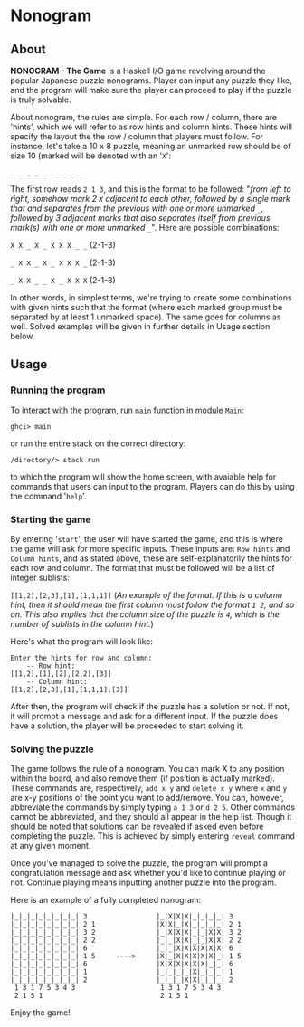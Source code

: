 # Nonogram

## About
**NONOGRAM - The Game** is a Haskell I/O game revolving around the popular Japanese puzzle nonograms.
Player can input any puzzle they like, and the program will make sure the player can proceed to play if the
puzzle is truly solvable.

About nonogram, the rules are simple. For each row / column, there are 'hints', which we will refer to as row
hints and column hints. These hints will specify the layout the the row / column that players must follow.
For instance, let's take a 10 x 8 puzzle, meaning an unmarked row should be of size 10 (marked will be denoted
with an '``X``':

``_ _ _ _ _ _ _ _ _ _``

The first row reads ``2 1 3``, and this is the format to be followed: "*from left to right, somehow mark 2 `X`
adjacent to each other, followed by a single mark that and separates from the previous with one or more unmarked
`_`, followed by 3 adjacent marks that also separates itself from previous mark(s) with one or more unmarked
`_`*". Here are possible combinations:

``X X _ X _ X X X _ _`` (2-1-3)

``_ X X _ X _ X X X _`` (2-1-3)

``_ X X _ _ X _ X X X`` (2-1-3)

In other words, in simplest terms, we're trying to create some combinations with given hints such that the format
(where each marked group must be separated by at least 1 unmarked space). The same goes for columns as well.
Solved examples will be given in further details in Usage section below.

## Usage
### Running the program
To interact with the program, run ``main`` function in module ``Main``:
```
ghci> main
```
or run the entire stack on the correct directory:
```
/directory/> stack run
```
to which the program will show the home screen, with avaiable help for commands that users can input to the
program. Players can do this by using the command '`help`'.

### Starting the game
By entering '`start`', the user will have started
the game, and this is where the game will ask for more specific inputs. These inputs are: `Row hints` and
`Column hints`, and as stated above, these are self-explanatorily the hints for each row and column. The format
that must be followed will be a list of integer sublists:

``[[1,2],[2,3],[1],[1,1,1]]``
(*An example of the format. If this is a column hint, then it should mean the first column must follow the
format `1 2`, and so on. This also implies that the column size of the puzzle is `4`, which is the number of
sublists in the column hint.*)

Here's what the program will look like:
```
Enter the hints for row and column:
    -- Row hint:
[[1,2],[1],[2],[2,2],[3]]
    -- Column hint:
[[1,2],[2,3],[1],[1,1,1],[3]]
```

After then, the program will check if the puzzle has a solution or not. If not, it will prompt a message and ask
for a different input. If the puzzle does have a solution, the player will be proceeded to start solving it.

### Solving the puzzle
The game follows the rule of a nonogram. You can mark X to any position within the board, and also remove them
(if position is actually marked). These commands are, respectively, `add x y` and `delete x y` where `x` and `y`
are x-y positions of the point you want to add/remove. You can, however, abbreviate the commands by simply typing
`a 1 3` or `d 2 5`. Other commands cannot be abbreviated, and they should all appear in the help list. Though it
should be noted that solutions can be revealed if asked even before completing the puzzle. This is achieved by
simply entering `reveal` command at any given moment.

Once you've managed to solve the puzzle, the program will prompt a congratulation message and ask whether you'd
like to continue playing or not. Continue playing means inputting another puzzle into the program.

Here is an example of a fully completed nonogram:
```
|_|_|_|_|_|_|_|_| 3                 |_|X|X|X|_|_|_|_| 3
|_|_|_|_|_|_|_|_| 2 1               |X|X|_|X|_|_|_|_| 2 1
|_|_|_|_|_|_|_|_| 3 2               |_|X|X|X|_|_|X|X| 3 2
|_|_|_|_|_|_|_|_| 2 2               |_|_|X|X|_|_|X|X| 2 2
|_|_|_|_|_|_|_|_| 6                 |_|_|X|X|X|X|X|X| 6
|_|_|_|_|_|_|_|_| 1 5     ---->     |X|_|X|X|X|X|X|_| 1 5
|_|_|_|_|_|_|_|_| 6                 |X|X|X|X|X|X|_|_| 6
|_|_|_|_|_|_|_|_| 1                 |_|_|_|_|X|_|_|_| 1
|_|_|_|_|_|_|_|_| 2                 |_|_|_|X|X|_|_|_| 2
 1 3 1 7 5 3 4 3                     1 3 1 7 5 3 4 3
 2 1 5 1                             2 1 5 1 
```

Enjoy the game!